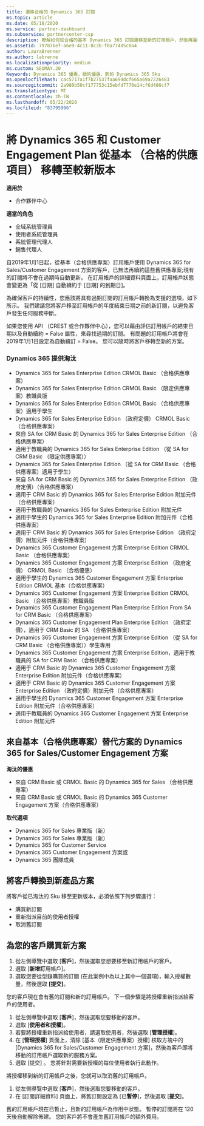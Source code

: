 ```yaml
---
title: 遷移合格的 Dynamics 365 訂閱
ms.topic: article
ms.date: 05/18/2020
ms.service: partner-dashboard
ms.subservice: partnercenter-csp
description: 瞭解如何從合格的基本 Dynamics 365 訂閱遷移至新的訂用帳戶，然後再讓現有的訂閱過期。
ms.assetid: 79787bef-a6e9-4c11-8c3b-f0a77485c0a4
author: LauraBrenner
ms.author: labrenne
ms.localizationpriority: medium
ms.custom: SEOMAY.20
Keywords: Dynamics 365 優惠，續約優惠，新的 Dynamics 365 Sku
ms.openlocfilehash: cac5717a1f7b27537faa694dcf665a69a7226483
ms.sourcegitcommit: 2a980b50cf177753c15ebfd7770e14cf6d486cf7
ms.translationtype: MT
ms.contentlocale: zh-TW
ms.lasthandoff: 05/22/2020
ms.locfileid: "83795996"
---
```

# <a name="migrate-dynamics-365-and-customer-engagement-plan-from-basic-qualified-offers-to-newer-versions"></a>將 Dynamics 365 和 Customer Engagement Plan 從基本 （合格的供應項目） 移轉至較新版本

**適用於**

-  合作夥伴中心

**適當的角色**
-   全域系統管理員
-   使用者系統管理員
-   系統管理代理人
-   銷售代理人

自2019年1月1日起，從基本（合格供應專案）訂用帳戶使用 Dynamics 365 for Sales/Customer Engagement 方案的客戶，已無法再續約這些舊供應專案;現有的訂閱將不會在過期時自動更新。 在訂用帳戶的詳細資料頁面上，訂用帳戶狀態會變更為「從 [日期] 自動續約于 [日期] 的到期日]。 

為確保客戶的持續性，您應該將具有過期訂閱的訂用帳戶轉換為支援的選項，如下所示。 我們建議您將客戶移至訂用帳戶的年度結束日期之前的新訂閱，以避免客戶發生任何服務中斷。

如果您使用 API （CREST 或合作夥伴中心），您可以藉由評估訂用帳戶的結束日期以及自動續約 = False 屬性，來尋找過期的訂閱。 有問題的訂用帳戶將會在2019年1月1日設定為自動續訂 = False。 您可以隨時將客戶移轉至新的方案。 

### <a name="the-dynamics-365-offers-being-retired"></a>Dynamics 365 提供淘汰

- Dynamics 365 for Sales Enterprise Edition CRMOL Basic （合格供應專案）
- Dynamics 365 for Sales Enterprise Edition CRMOL Basic （限定供應專案）教職員版
- Dynamics 365 for Sales Enterprise Edition CRMOL Basic （合格供應專案）適用于學生
- Dynamics 365 for Sales Enterprise Edition （政府定價） CRMOL Basic （合格供應專案）
- 來自 SA for CRM Basic 的 Dynamics 365 for Sales Enterprise Edition （合格供應專案）
- 適用于教職員的 Dynamics 365 for Sales Enterprise Edition （從 SA for CRM Basic （限定供應專案））
- Dynamics 365 for Sales Enterprise Edition （從 SA for CRM Basic （合格供應專案）適用于學生）
- 來自 SA for CRM Basic 的 Dynamics 365 for Sales Enterprise Edition （政府定價）（合格供應專案）
- 適用于 CRM Basic 的 Dynamics 365 for Sales Enterprise Edition 附加元件（合格供應專案）
- 適用于教職員的 Dynamics 365 for Sales Enterprise Edition 附加元件
- 適用于學生的 Dynamics 365 for Sales Enterprise Edition 附加元件（合格供應專案）
- 適用于 CRM Basic 的 Dynamics 365 for Sales Enterprise Edition （政府定價）附加元件（合格供應專案）
- Dynamics 365 Customer Engagement 方案 Enterprise Edition CRMOL Basic （合格供應專案）
- Dynamics 365 Customer Engagement 方案 Enterprise Edition （政府定價） CRMOL Basic （合格優惠）
- 適用于學生的 Dynamics 365 Customer Engagement 方案 Enterprise Edition CRMOL 基本（合格供應專案）
- Dynamics 365 Customer Engagement 方案 Enterprise Edition CRMOL Basic （合格供應專案）教職員版
- Dynamics 365 Customer Engagement Plan Enterprise Edition From SA for CRM Basic （合格供應專案）
- Dynamics 365 Customer Engagement Plan Enterprise Edition （政府定價），適用于 CRM Basic 的 SA （合格供應專案）
- Dynamics 365 Customer Engagement 方案 Enterprise Edition （從 SA for CRM Basic （合格供應專案））學生專用
- Dynamics 365 Customer Engagement 方案 Enterprise Edition，適用于教職員的 SA for CRM Basic （合格供應專案）
- 適用于 CRM Basic 的 Dynamics 365 Customer Engagement 方案 Enterprise Edition 附加元件（合格供應專案）
- 適用于 CRM Basic 的 Dynamics 365 Customer Engagement 方案 Enterprise Edition （政府定價）附加元件（合格供應專案）
- 適用于學生的 Dynamics 365 Customer Engagement 方案 Enterprise Edition 附加元件（合格供應專案）
- 適用于教職員的 Dynamics 365 Customer Engagement 方案 Enterprise Edition 附加元件



## <a name="dynamics-365-for-sales-customer-engagement-plan-from-basic-qualified-offers-replacement-plans"></a>來自基本（合格供應專案）替代方案的 Dynamics 365 for Sales/Customer Engagement 方案

**淘汰的優惠**   

- 來自 CRM Basic 或 CRMOL Basic 的 Dynamics 365 for Sales （合格供應專案）
- 來自 CRM Basic 或 CRMOL Basic 的 Dynamics 365 Customer Engagement 方案（合格供應專案）

**取代選項**
- Dynamics 365 for Sales 專業版（新）
- Dynamics 365 for Sales 專業版（新）
- Dynamics 365 for Customer Service
- Dynamics 365 Customer Engagement 方案或
- Dynamics 365 團隊成員



## <a name="transition-customers-to-new-product-plans"></a>將客戶轉換到新產品方案

將客戶從已淘汰的 Sku 移至更新版本，必須依照下列步驟進行：

- 購買新訂閱
- 重新指派目前的使用者授權
- 取消舊訂閱

## <a name="purchase-the-new-plan-for-your-customer"></a>為您的客戶購買新方案

1. 從左側導覽中選取 [**客戶**]，然後選取您想要移至新訂用帳戶的客戶。
2. 選取 [**新增訂**用帳戶]。
3. 選取您要從型錄購買的訂閱 (在此案例中為以上其中一個選項)，輸入授權數量，然後選取 **\[提交\]**。 

您的客戶現在會有舊的訂閱和新的訂用帳戶。 下一個步驟是將授權重新指派給客戶的使用者。

1. 從左側導覽中選取 [**客戶**]，然後選取您要移動的客戶。
2. 選取 [**使用者和授權**]。
3. 若要將授權重新指派給使用者，請選取使用者，然後選取 [**管理授權**]。 
4. 在 [**管理授權**] 頁面上，清除 [基本（限定供應專案）授權] 核取方塊中的 [Dynamics 365 for Sales/Customer Engagement 方案]，然後為客戶即將移動的訂用帳戶選取新的服務方案。 
5. 選取 [提交]  。 您將針對需要新授權的每位使用者執行此動作。 

將授權移到新的訂用帳戶之後，您就可以取消舊的訂用帳戶。 

1. 從左側導覽中選取 [**客戶**]，然後選取您要移動的客戶。
2. 在 [訂閱詳細資料] 頁面上，將舊訂閱設定為 [已**暫停**]，然後選取 [**提交**]。

舊的訂用帳戶現在已暫止，且新的訂用帳戶為作用中狀態。 暫停的訂閱將在 120 天後自動解除佈建。 您的客戶將不會產生舊訂用帳戶的額外費用。
 

 



